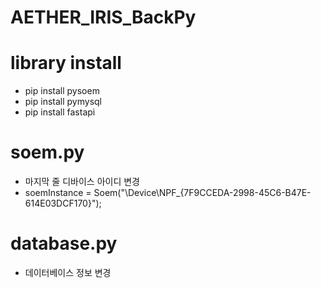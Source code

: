 # AETHER_IRIS_BackPy

# library install
 - pip install pysoem
 - pip install pymysql
 - pip install fastapi

# soem.py
 - 마지막 줄 디바이스 아이디 변경
 - soemInstance = Soem("\\Device\\NPF_{7F9CCEDA-2998-45C6-B47E-614E03DCF170}");

# database.py
 - 데이터베이스 정보 변경